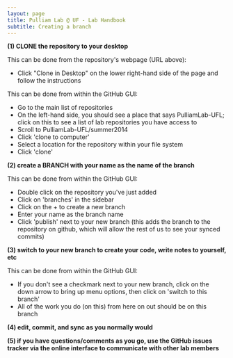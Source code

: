 ```yaml
---
layout: page
title: Pulliam Lab @ UF - Lab Handbook
subtitle: Creating a branch
---
```


**(1) CLONE the repository to your desktop**

This can be done from the repository's webpage (URL above):
- Click "Clone in Desktop" on the lower right-hand side of the page and follow the instructions

This can be done from within the GitHub GUI:

- Go to the main list of repositories
- On the left-hand side, you should see a place that says PulliamLab-UFL; click on this to see a list of lab repositories you have access to
- Scroll to PulliamLab-UFL/summer2014
- Click 'clone to computer'
- Select a location for the repository within your file system
- Click 'clone'

**(2) create a BRANCH with your name as the name of the branch**

This can be done from within the GitHub GUI:

- Double click on the repository you've just added
- Click on 'branches' in the sidebar
- Click on the + to create a new branch
- Enter your name as the branch name
- Click 'publish' next to your new branch (this adds the branch to the repository on github, which will allow the rest of us to see your synced commits)

**(3) switch to your new branch to create your code, write notes to yourself, etc**

This can be done from within the GitHub GUI:

- If you don't see a checkmark next to your new branch, click on the down arrow to bring up menu options, then click on 'switch to this branch'
- All of the work you do (on this) from here on out should be on this branch

**(4) edit, commit, and sync as you normally would**

**(5) if you have questions/comments as you go, use the GitHub issues tracker via the online interface to communicate with other lab members**
